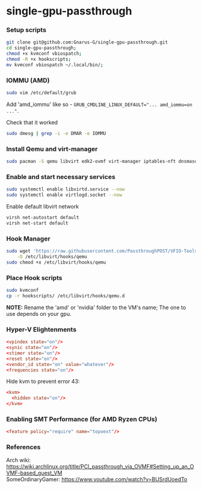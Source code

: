 # single-gpu-passthrough

### Setup scripts

```sh
git clone git@github.com:Gnarus-G/single-gpu-passthrough.git
cd single-gpu-passthrough;
chmod +x kvmconf vbiospatch;
chmod -R +x hookscripts;
mv kvmconf vbiospatch ~/.local/bin/;
```

### IOMMU (AMD)

```bash
sudo vim /etc/default/grub
```
Add 'amd_iommu' like so - `GRUB_CMDLINE_LINUX_DEFAULT="... amd_iommu=on ..."`.  

Check that it worked
```sh
sudo dmesg | grep -i -e DMAR -e IOMMU
```

### Install Qemu and virt-manager
```sh
sudo pacman -S qemu libvirt edk2-ovmf virt-manager iptables-nft dnsmasq
```

### Enable and start necessary services
```sh
sudo systemctl enable libvirtd.service --now
sudo systemctl enable virtlogd.socket --now
```
Enable default libvirt network
```sh
virsh net-autostart default
virsh net-start default
```
### Hook Manager

```bash
sudo wget 'https://raw.githubusercontent.com/PassthroughPOST/VFIO-Tools/master/libvirt_hooks/qemu' \
    -O /etc/libvirt/hooks/qemu
sudo chmod +x /etc/libvirt/hooks/qemu
```

### Place Hook scripts

```bash
sudo kvmconf
cp -r hookscripts/ /etc/libvirt/hooks/qemu.d
```

**NOTE:** Rename the 'amd' or 'nvidia' folder to the VM's name;
The one to use depends on your gpu.

### Hyper-V Elightenments

```conf
<vpindex state="on"/>
<synic state="on"/>
<stimer state="on"/>
<reset state="on"/>
<vendor_id state="on" value="whatever"/>
<frequencies state="on"/>
```
Hide kvm to prevent error 43:
```conf
<kvm>
  <hidden state="on"/>
</kvm>
```

### Enabling SMT Performance (for AMD Ryzen CPUs)

```conf
<feature policy="require" name="topoext"/>
```
### References
Arch wiki: https://wiki.archlinux.org/title/PCI_passthrough_via_OVMF#Setting_up_an_OVMF-based_guest_VM  
SomeOrdinaryGamer: https://www.youtube.com/watch?v=BUSrdUoedTo
